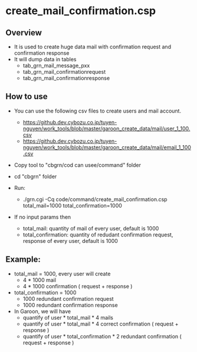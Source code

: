 # create_mail_confirmation.csp

## Overview
- It is used to create huge data mail with confirmation request and confirmation response
- It will dump data in tables
    - tab_grn_mail_message_pxx
    - tab_grn_mail_confirmationrequest
    - tab_grn_mail_confirmationresponse   

## How to use
- You can use the following csv files to create users and mail account.
    - https://github.dev.cybozu.co.jp/tuyen-nguyen/work_tools/blob/master/garoon_create_data/mail/user_1_100.csv 
    - https://github.dev.cybozu.co.jp/tuyen-nguyen/work_tools/blob/master/garoon_create_data/mail/email_1_100.csv
- Copy tool to "cbgrn/cod can usee/command" folder 
- cd "cbgrn" folder
- Run: 
    - ./grn.cgi -Cq code/command/create_mail_confirmation.csp total_mail=1000 total_confirmation=1000

- If no input params then
    - total_mail: quantity of mail of every user, default is 1000
    - total_confirmation: quantity of redudant confirmation request, response of every user, default is 1000

## Example:
- total_mail = 1000, every user will create
    - 4 * 1000 mail
    - 4 * 1000 confirmation ( request + response )
- total_confirmation = 1000
    - 1000 redundant confirmation request
    - 1000 redundant confirmation response
- In Garoon, we will have
    - quantify of user * total_mail * 4 mails
    - quantify of user * total_mail * 4 correct confirmation ( request + response )
    - quantify of user * total_confirmation * 2 redundant confirmation ( request + response )
